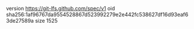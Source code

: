 version https://git-lfs.github.com/spec/v1
oid sha256:1af96767da9554528867d523992279e2e442fc538627df16d93eaf63de27589a
size 1525
